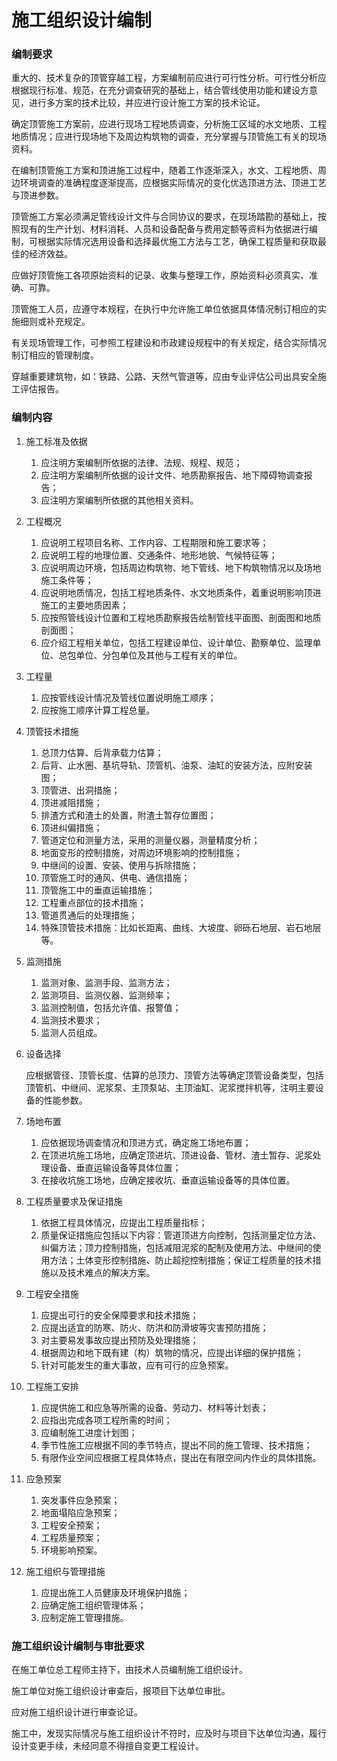 # 施工组织设计编制

### 编制要求

重大的、技术复杂的顶管穿越工程，方案编制前应进行可行性分析。可行性分析应根据现行标准、规范，在充分调查研究的基础上，结合管线使用功能和建设方意见，进行多方案的技术比较，并应进行设计施工方案的技术论证。

确定顶管施工方案前，应进行现场工程地质调查，分析施工区域的水文地质、工程地质情况；应进行现场地下及周边构筑物的调查，充分掌握与顶管施工有关的现场资料。

在编制顶管施工方案和顶进施工过程中，随着工作逐渐深入，水文、工程地质、周边环境调查的准确程度逐渐提高，应根据实际情况的变化优选顶进方法、顶进工艺与顶进参数。

顶管施工方案必须满足管线设计文件与合同协议的要求，在现场踏勘的基础上，按照现有的生产计划、材料消耗、人员和设备配备与费用定额等资料为依据进行编制，可根据实际情况选用设备和选择最优施工方法与工艺，确保工程质量和获取最佳的经济效益。

应做好顶管施工各项原始资料的记录、收集与整理工作，原始资料必须真实、准确、可靠。

顶管施工人员，应遵守本规程，在执行中允许施工单位依据具体情况制订相应的实施细则或补充规定。

有关现场管理工作，可参照工程建设和市政建设规程中的有关规定，结合实际情况制订相应的管理制度。

穿越重要建筑物，如：铁路、公路、天然气管道等，应由专业评估公司出具安全施工评估报告。



### 编制内容

1. 施工标准及依据
   1. 应注明方案编制所依据的法律、法规、规程、规范；
   2. 应注明方案编制所依据的设计文件、地质勘察报告、地下障碍物调查报告；
   3. 应注明方案编制所依据的其他相关资料。
2. 工程概况
   1. 应说明工程项目名称、工作内容、工程期限和施工要求等；
   2. 应说明工程的地理位置、交通条件、地形地貌、气候特征等；
   3. 应说明周边环境，包括周边构筑物、地下管线、地下构筑物情况以及场地施工条件等；
   4. 应说明地质情况，包括工程地质条件、水文地质条件，着重说明影响顶进施工的主要地质因素；
   5. 应按照管线设计位置和工程地质勘察报告绘制管线平面图、剖面图和地质剖面图；
   6. 应介绍工程相关单位，包括工程建设单位、设计单位、勘察单位、监理单位、总包单位、分包单位及其他与工程有关的单位。
3. 工程量
   1. 应按管线设计情况及管线位置说明施工顺序；
   2. 应按施工顺序计算工程总量。
4. 顶管技术措施
   1. 总顶力估算、后背承载力估算；
   2. 后背、止水圈、基坑导轨、顶管机、油泵、油缸的安装方法，应附安装图；
   3. 顶管进、出洞措施；
   4. 顶进减阻措施；
   5. 排渣方式和渣土的处置，附渣土暂存位置图；
   6. 顶进纠偏措施；
   7. 管道定位和测量方法，采用的测量仪器，测量精度分析；
   8. 地面变形的控制措施，对周边环境影响的控制措施；
   9. 中继间的设置、安装、使用与拆除措施；
   10. 顶管施工时的通风、供电、通信措施；
   11. 顶管施工中的垂直运输措施；
   12. 工程重点部位的技术措施；
   13. 管道贯通后的处理措施；
   14. 特殊顶管技术措施：比如长距离、曲线、大坡度、卵砾石地层、岩石地层等。
5. 监测措施
   1. 监测对象、监测手段、监测方法；
   2. 监测项目、监测仪器、监测频率；
   3. 监测控制值，包括允许值、报警值；
   4. 监测技术要求；
   5. 监测人员组成。
6.  设备选择

    应根据管径、顶管长度、估算的总顶力、顶管方法等确定顶管设备类型，包括顶管机、中继间、泥浆泵、主顶泵站、主顶油缸、泥浆搅拌机等，注明主要设备的性能参数。
7. 场地布置
   1. 应依据现场调查情况和顶进方式，确定施工场地布置；
   2. 在顶进坑施工场地，应确定顶进坑、顶进设备、管材、渣土暂存、泥浆处理设备、垂直运输设备等具体位置；
   3. 在接收坑施工场地，应确定接收坑、垂直运输设备等的具体位置。
8. 工程质量要求及保证措施
   1. 依据工程具体情况，应提出工程质量指标；
   2. 质量保证措施应包括以下内容：管道顶进方向控制，包括测量定位方法、纠偏方法；顶力控制措施，包括减阻泥浆的配制及使用方法、中继间的使用方法；土体变形控制措施、防止超挖控制措施；保证工程质量的技术措施以及技术难点的解决方案。
9. 工程安全措施
   1. 应提出可行的安全保障要求和技术措施；
   2. 应提出适宜的防寒、防火、防洪和防滑坡等灾害预防措施；
   3. 对主要易发事故应提出预防及处理措施；
   4. 根据周边和地下既有建（构）筑物的情况，应提出详细的保护措施；
   5. 针对可能发生的重大事故，应有可行的应急预案。
10. 工程施工安排
    1. 应提供施工和应急等所需的设备、劳动力、材料等计划表；
    2. 应指出完成各项工程所需的时间；
    3. 应编制施工进度计划图；
    4. 季节性施工应根据不同的季节特点，提出不同的施工管理、技术措施；
    5. 有限作业空间应根据工程具体特点，提出在有限空间内作业的具体措施。
11. 应急预案
    1. 突发事件应急预案；
    2. 地面塌陷应急预案；
    3. 工程安全预案；
    4. 工程质量预案；
    5. 环境影响预案。
12. 施工组织与管理措施
    1. 应提出施工人员健康及环境保护措施；
    2. 应确定施工组织管理体系；
    3. 应制定施工管理措施。

### 施工组织设计编制与审批要求

在施工单位总工程师主持下，由技术人员编制施工组织设计。

施工单位对施工组织设计审查后，报项目下达单位审批。

应对施工组织设计进行审查论证。

施工中，发现实际情况与施工组织设计不符时，应及时与项目下达单位沟通，履行设计变更手续，未经同意不得擅自变更工程设计。
